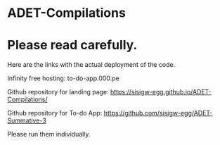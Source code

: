 # ADET-Compilations
# Please read carefully. 
Here are the links with the actual deployment of the code. 

Infinity free hosting:
to-do-app.000.pe

Github repository for landing page:
https://sisigw-egg.github.io/ADET-Compilations/

Github repository for To-do App:
https://github.com/sisigw-egg/ADET-Summative-3

Please run them individually. 
